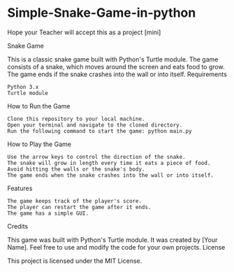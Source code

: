 # Simple-Snake-Game-in-python
Hope your Teacher will accept this as a project [mini]

Snake Game

This is a classic snake game built with Python's Turtle module. The game consists of a snake, which moves around the screen and eats food to grow. The game ends if the snake crashes into the wall or into itself.
Requirements

    Python 3.x
    Turtle module

How to Run the Game

    Clone this repository to your local machine.
    Open your terminal and navigate to the cloned directory.
    Run the following command to start the game: python main.py

How to Play the Game

    Use the arrow keys to control the direction of the snake.
    The snake will grow in length every time it eats a piece of food.
    Avoid hitting the walls or the snake's body.
    The game ends when the snake crashes into the wall or into itself.

Features

    The game keeps track of the player's score.
    The player can restart the game after it ends.
    The game has a simple GUI.

Credits

This game was built with Python's Turtle module. It was created by [Your Name]. Feel free to use and modify the code for your own projects.
License

This project is licensed under the MIT License.
